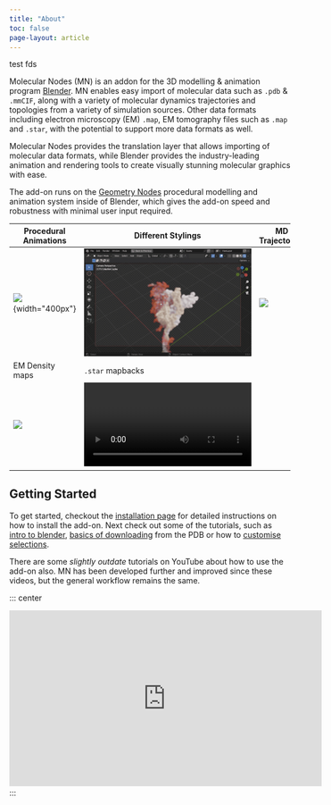 ```yaml
---
title: "About"
toc: false
page-layout: article
---
```


test fds

Molecular Nodes (MN) is an addon for the 3D modelling & animation program [Blender](https://blender.org).
MN enables easy import of molecular data such as `.pdb` & `.mmCIF`, along with a variety of molecular dynamics trajectories and topologies from a variety of simulation sources. Other data formats including electron microscopy (EM) `.map`, EM tomography files such as `.map` and `.star`, with the potential to support more data formats as well.

Molecular Nodes provides the translation layer that allows importing of molecular data formats, while Blender provides the industry-leading animation and rendering tools to create visually stunning molecular graphics with ease.

The add-on runs on the [Geometry Nodes](https://docs.blender.org/manual/en/latest/modeling/geometry_nodes/introduction.html) procedural modelling and animation system inside of Blender, which gives the add-on speed and robustness with minimal user input required.


|Procedural Animations|Different Stylings|MD Trajectories|
|---|---| --- |
|![](images/index/mn-cartoon-example.gif){width="400px"}|![](images/index/mn-md-example-spike.gif)|![](images/index/mn-md-example.gif)|
|EM Density maps|`.star` mapbacks| |
|![](images/index/mn-example-em.gif) |![](images/index/mn-example-starfile.mp4)| |


## Getting Started

To get started, checkout the [installation page](#installation) for detailed instructions on how to install the add-on. Next check out some of the tutorials, such as [intro to blender](tutorials/00_interface.md), [basics of downloading](tutorials/01_importing.qmd) from the PDB or how to [customise selections](tutorials/02_selections.md).

There are some _slightly outdate_ tutorials on YouTube about how to use the add-on also. MN has been developed further and improved since these videos, but the general workflow remains the same.

::: center
<iframe width="560" height="315" src="https://www.youtube.com/embed/CvmFaRVmZRU" title="YouTube video player" frameborder="0" allow="accelerometer; autoplay; clipboard-write; encrypted-media; gyroscope; picture-in-picture" allowfullscreen>

</iframe>
:::

